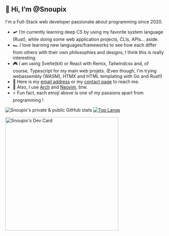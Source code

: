 ## 👋 Hi, I’m @Snoupix

I'm a Full-Stack web developer passionate about programming since 2020.

- 🛩️ I’m currently learning deep CS by using my favorite system language (Rust), while doing some web application projects, CLIs, APIs... aside.
- 🏎️ I love learning new languages/frameworks to see how each differ from others with their own philosophies and designs, I think this is really interesting.
- 🎮 I am using Svelte(kit) or React with Remix, Tailwindcss and, of course, Typescript for my main web projets. (Even though, I'm trying webassembly (WASM), HTMX and HTML templating with Go and Rust!)
- 🎸 Here is my <a href="mailto:samu.dewaele@gmail.com" target="_blank">email address</a> or my [contact page](https://snoupix.dev/contact) to reach me.
- 🌮 Also, I use [Arch](https://archlinux.org/) and [Neovim](https://neovim.io/), btw.
- ⚡ Fun fact, each emoji above is one of my passions apart from programming !

![Snoupix's private & public GitHub stats](https://readmeapi.snoupix.dev/?username=Snoupix&show_icons=true&count_private=true&include_all_commits=true&theme=aura&rank_icon=github)
[![Top Langs](https://readmeapi.snoupix.dev/top-langs/?username=Snoupix&exclude_repo=lifeinvader,qmk_firmware&hide=php,html,css,lua,javascript,vue,qml&layout=compact&theme=aura)](https://github.com/anuraghazra/github-readme-stats)

<a href="https://app.daily.dev/snoupix"><img src="https://api.daily.dev/devcards/v2/AbIhwo0XOdNUVjjEu6sag.png?type=default&r=lbd" width="356" alt="Snoupix's Dev Card"/></a>
